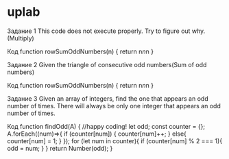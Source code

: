 # uplab

Задание 1
This code does not execute properly. Try to figure out why.(Multiply)

Код
function rowSumOddNumbers(n) {
  return n*n*n
}

Задание 2
Given the triangle of consecutive odd numbers(Sum of odd numbers)

Код
function rowSumOddNumbers(n) {
  return n*n*n
}

Задание 3 
Given an array of integers, find the one that appears an odd number of times.
There will always be only one integer that appears an odd number of times.

Код
function findOdd(A) {
  //happy coding!
  let odd;
  const counter = {};
A.forEach((num)=>{
  if (counter[num]) {
    counter[num]++;
  }
  else{
    counter[num] = 1;
  }
});
  for (let num in counter){
    if (counter[num] % 2 === 1){
      odd = num;
    }
  }
  return Number(odd);
}

